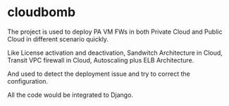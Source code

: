 # cloudbomb

The project is used to deploy PA VM FWs in both Private Cloud and Public Cloud in different scenario quickly.

Like License activation and deactivation, Sandwitch Architecture in Cloud, Transit VPC firewall in Cloud, Autoscaling plus ELB 
Architecture.

And used to detect the deployment issue and try to correct the configuration. 

All the code would be integrated to Django.
